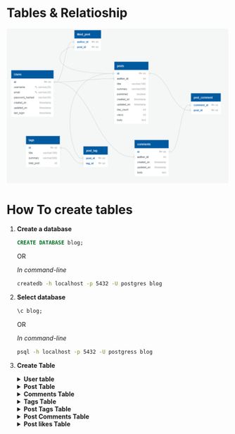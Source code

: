 # Tables & Relatioship

![alt text](Database_Relationship.png "Title")

# How To create tables

1.  **Create a database**

    ```sql
    CREATE DATABASE blog;
    ```

    OR

    _In command-line_

    ```bash
    createdb -h localhost -p 5432 -U postgres blog
    ```

2.  **Select database**

    ```sql
    \c blog;
    ```

    OR

    _In command-line_

    ```bash
    psql -h localhost -p 5432 -U postgress blog
    ```

3.  **Create Table**

    <details>
    <summary><strong>User table</strong> </summary>

    ```sql
     CREATE TABLE IF NOT EXISTS USERS(
     ID              SERIAL   PRIMARY KEY,
     USERNAME        VARCHAR(20) NOT NULL UNIQUE,
     EMAIL           VARCHAR(20) NOT NULL UNIQUE,
     PASSWORD_HASHED VARCHAR(50) NOT NULL,
     CREATED_ON      timestamp DEFAULT CURRENT_TIMESTAMP,
     UPDATED_ON      timestamp DEFAULT CURRENT_TIMESTAMP,
     LAST_LOGIN      timestamp DEFAULT CURRENT_TIMESTAMP
     );
    ```

    Print table `\d users`

    | Column          | Type                        | Nullable | Default                           |
    | --------------- | --------------------------- | -------- | --------------------------------- |
    | id              | integer                     | not null | nextval('users_id_seq'::regclass) |
    | username        | character varying(20)       | not null |
    | email           | character varying(20)       | not null |
    | password_hashed | character varying(50)       | not null |
    | created_on      | timestamp without time zone |          | CURRENT_TIMESTAMP                 |
    | updated_on      | timestamp without time zone |          | CURRENT_TIMESTAMP                 |
    | last_login      | timestamp without time zone |          | CURRENT_TIMESTAMP                 |

    Indexes:

    - "users_pkey" PRIMARY KEY, btree (id)
    - "users_email_key" UNIQUE CONSTRAINT, btree (email)
    - "users_username_key" UNIQUE CONSTRAINT, btree (username)

    </details>

    <details>
    <summary><strong>Post Table</strong> </summary>

    ```sql
     CREATE TABLE IF NOT EXISTS POSTS(
     ID              SERIAL   PRIMARY KEY,
     AUTHOR_ID       INTEGER NOT NULL,
     TITLE           VARCHAR(100) NOT NULL,
     SUMMARY         VARCHAR(500),
     PUBLISHED       BOOLEAN DEFAULT FALSE,
     CREATED_ON      timestamp DEFAULT CURRENT_TIMESTAMP,
     UPDATED_ON      timestamp DEFAULT CURRENT_TIMESTAMP,
     LIKE_COUNT      INTEGER DEFAULT 0,
     VIEWS           INTEGER DEFAULT 0,
     BODY            TEXT,
     FOREIGN KEY (AUTHOR_ID)
         REFERENCES USERS (ID)
         ON DELETE NO ACTION
         ON UPDATE NO ACTION

     );
    ```

    Print table `\d posts`

    | Column     | Type                        | Nullable | Default                          |
    | ---------- | --------------------------- | -------- | -------------------------------- |
    | id         | integer                     | not null | nextval('post_id_seq'::regclass) |
    | author_id  | integer                     | not null |
    | title      | character varying(100)      | not null |
    | summary    | character varying(500)      |          |
    | published  | boolean                     |          | false                            |
    | created_on | timestamp without time zone |          | CURRENT_TIMESTAMP                |
    | updated_on | timestamp without time zone |          | CURRENT_TIMESTAMP                |
    | like_count | integer                     |          | 0                                |
    | views      | integer                     |          | 0                                |
    | body       | text                        |          |

    Indexes:

    - "posts_pkey" PRIMARY KEY, btree (id)
    - Foreign-key constraints:
      "posts_author_id_fkey" FOREIGN KEY (author_id) REFERENCES users(id)

    </details>
    <details>
    <summary><strong>Comments Table</strong> </summary>

    ```sql
    CREATE TABLE IF NOT EXISTS COMMENTS(
    ID              SERIAL   PRIMARY KEY,
    AUTHOR_ID       INTEGER NOT NULL,
    CREATED_ON      timestamp DEFAULT CURRENT_TIMESTAMP,
    UPDATED_ON      timestamp DEFAULT CURRENT_TIMESTAMP,
    BODY            TEXT,
    FOREIGN KEY (AUTHOR_ID)
        REFERENCES USERS (ID)
        ON DELETE NO ACTION
    );
    ```

    Print table `\d COMMENTS`

    | Column     | Type                        | Nullable | Default                          |
    | ---------- | --------------------------- | -------- | -------------------------------- |
    | id         | integer                     | not null | nextval('post_id_seq'::regclass) |
    | author_id  | integer                     | not null |
    | created_on | timestamp without time zone |          | CURRENT_TIMESTAMP                |
    | updated_on | timestamp without time zone |          | CURRENT_TIMESTAMP                |
    | body       | text                        |          |

    Indexes:

    - "comments_pkey" PRIMARY KEY, btree (id)
    - Foreign-key constraints:
      "comments_author_id_fkey" FOREIGN KEY (author_id) REFERENCES users(id)

    </details>

    <details>
    <summary><strong>Tags Table</strong> </summary>

    ```sql
    CREATE TABLE IF NOT EXISTS TAGS(
    ID              SERIAL   PRIMARY KEY,
    TITLE           VARCHAR(100) NOT NULL,
    SUMMARY         VARCHAR(500),
    TOTAL_POST      INTEGER DEFAULT 0
    );
    ```

    Print table `\d COMMENTS`

    | Column     | Type                   | Nullable | Default                          |
    | ---------- | ---------------------- | -------- | -------------------------------- |
    | id         | integer                | not null | nextval('tags_id_seq'::regclass) |
    | title      | character varying(100) | not null |
    | summary    | character varying(500) |          |
    | total_post | integer                |          | 0                                |

    Indexes:

    - "tags_pkey" PRIMARY KEY, btree (id)

    </details>
    <details>
    <summary><strong>Post Tags Table</strong> </summary>

    ```sql
    CREATE TABLE IF NOT EXISTS POST_TAGS(
    POST_ID     INTEGER NOT NULL,
    TAG_ID      INTEGER NOT NULL,
    PRIMARY KEY (POST_ID,TAG_ID),
    FOREIGN KEY (POST_ID)
        REFERENCES POSTS (ID)
        ON DELETE CASCADE,
    FOREIGN KEY (TAG_ID)
        REFERENCES TAGS (ID)
        ON DELETE CASCADE
    );
    ```

    Print table `\d POST_TAGS`

    | Column  | Type    | Nullable |
    | ------- | ------- | -------- |
    | post_id | integer | not null |
    | tag_id  | integer | not null |

    Indexes:

    - "post_tags_pkey" PRIMARY KEY, btree (post_id, tag_id)

    Foreign-key constraints:

    - "post_tags_post_id_fkey" FOREIGN KEY (post_id) REFERENCES post(id) ON DELETE CASCADE
    - "post_tags_tag_id_fkey" FOREIGN KEY (tag_id) REFERENCES tags(id) ON DELETE CASCADE

    </details>
    <details>
    <summary><strong>Post Comments Table</strong> </summary>

    ```sql
    CREATE TABLE IF NOT EXISTS POST_COMMENTS(
    COMMENT_ID      INTEGER NOT NULL,
    POST_ID         INTEGER NOT NULL,
    PRIMARY KEY (COMMENT_ID,POST_ID),
    FOREIGN KEY (COMMENT_ID)
        REFERENCES COMMENTS (ID)
        ON DELETE CASCADE,
    FOREIGN KEY (POST_ID)
        REFERENCES POSTS (ID)
        ON DELETE CASCADE
    );
    ```

    Print table `\d POST_COMMENTS`

    | Column     | Type    | Nullable |
    | ---------- | ------- | -------- |
    | comment_id | integer | not null |
    | post_id    | integer | not null |

    Indexes:

    - "post_comments_pkey" PRIMARY KEY, btree (comment_id, post_id)

    Foreign-key constraints:

    - "post_comments_comment_id_fkey" FOREIGN KEY (comment_id) REFERENCES comments(id) ON DELETE CASCADE
    - "post_comments_post_id_fkey" FOREIGN KEY (post_id) REFERENCES post(id) ON DELETE CASCADE

    </details>
    <details>
    <summary><strong>Post likes Table</strong> </summary>

    ```sql
    CREATE TABLE IF NOT EXISTS POST_LIKES(
    AUTHOR_ID       INTEGER NOT NULL,
    POST_ID         INTEGER NOT NULL,
    PRIMARY KEY (AUTHOR_ID,POST_ID),
    FOREIGN KEY (AUTHOR_ID)
        REFERENCES USERS (ID)
        ON DELETE NO ACTION,
    FOREIGN KEY (POST_ID)
        REFERENCES POSTS (ID)
        ON DELETE CASCADE
    );
    ```

    Print table `\d POST_LIKES`

    | Column    | Type    | Nullable |
    | --------- | ------- | -------- |
    | author_id | integer | not null |
    | post_id   | integer | not null |

    Indexes:

    - "post_likes_pkey" PRIMARY KEY, btree (author_id, post_id)

    Foreign-key constraints:

    - "post_likes_author_id_fkey" FOREIGN KEY (author_id) REFERENCES users(id)
    - "post_likes_post_id_fkey" FOREIGN KEY (post_id) REFERENCES post(id) ON DELETE CASCADE

    </details>
